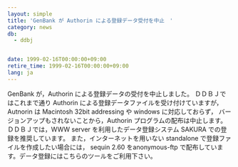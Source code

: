 ```yaml
---
layout: simple
title: 'GenBank が Authorin による登録データ受付を中止　'
category: news
db:
  - ddbj


date: 1999-02-16T00:00:00+09:00
retire_time: 1999-02-16T00:00:00+09:00
lang: ja
---
```


GenBank が，Authorin による登録データの受付を中止しました。 ＤＤＢＪではこれまで通り Authorin による登録データファイルを受け付けていますが， Autnorin は Macintosh 32bit addressing や windows に対応しておらず， バージョンアップもされないことから，Authorin プログラムの配布は中止します。<br>ＤＤＢＪでは，WWW server を利用したデータ登録システム SAKURA での登録を推奨しています。 また，インターネットを用いない standalone で登録ファイルを作成したい場合には， sequin 2.60 をanonymous-ftp で配布しています。データ登録にはこちらのツールをご利用下さい。
